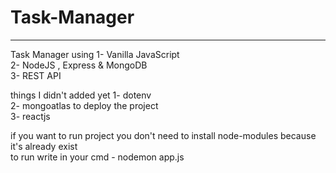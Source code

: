 # Task-Manager
---

Task Manager using 1- Vanilla JavaScript <br/>
                   2- NodeJS , Express & MongoDB <br/>
                   3- REST API <br/> 

things I didn't added yet 1- dotenv <br/>
                          2- mongoatlas to deploy the project <br/>
                          3- reactjs  <br/> 
                          
if you want to run project you don't need to install node-modules because it's already exist  <br/>
to run write in your cmd  - nodemon app.js                         <br/>
